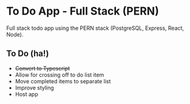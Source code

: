 # To Do App - Full Stack (PERN)

Full stack todo app using the PERN stack (PostgreSQL, Express, React, Node).

## To Do (ha!)

- ~~Convert to Typescript~~
- Allow for crossing off to do list item
- Move completed items to separate list
- Improve styling
- Host app
